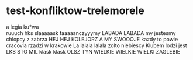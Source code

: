 # test-konfliktow-trelemorele
a legia ku*wa  
ruuuch hks
slaaaaask
taaaaanczyyymy LABADA LABADA
my jestesmy chlopcy z zabrza
HEJ HEJ KOLEJORZ
A MY SWOOOJE
kazdy to powie cracovia rzadzi w krakowie 
La lalala lalala zolto niebiescy
Klubem lodzi jest LKS
STO MIL klask klask OLSZ TYN
WIELKIE WIELKIE WIELKI ZAGLEBIE
